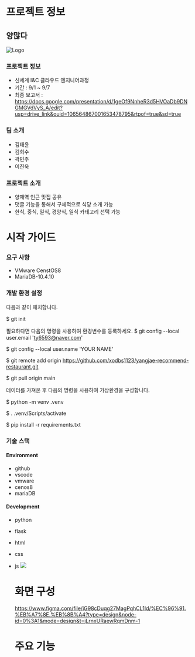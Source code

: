 # 프로젝트 정보 #

## 양많다 ##

![Logo](https://github.com/Inc-Team-Project/recommend-restaurant/assets/61976898/697e72be-bf13-4082-b662-ac652facff0d)



### 프로젝트 정보 ###
- 신세계 I&C 클라우드 엔지니어과정
- 기간 : 9/1 ~ 9/7
- 최종 보고서 : https://docs.google.com/presentation/d/1geOf9NnheR3d5HVOaDb9DNGMGVdVyS_A/edit?usp=drive_link&ouid=106564867001653478795&rtpof=true&sd=true



### 팀 소개 ###
- 김태윤
- 김희수
- 곽민주
- 이진욱




### 프로젝트 소개 ###
- 양재역 인근 맛집 공유
- 댓글 기능을 통해서 구체적으로 식당 소개 가능
- 한식, 중식, 일식, 경양식, 일식 카테고리 선택 가능





# 시작 가이드 #





### 요구 사항 ###
- VMware CenstOS8
- MariaDB-10.4.10
  



### 개발 환경 설정 ###
다음과 같이 패치합니다.

$ git init

필요하다면 다음의 명령을 사용하여 환경변수를 등록하세요. $ git config --local user.email 'ty6593@naver.com'

$ git config --local user.name 'YOUR NAME'

$ git remote add origin https://github.com/xodbs1123/yangjae-recommend-restaurant.git

$ git pull origin main

데이터를 가져온 후 다음의 명령을 사용하여 가상환경을 구성합니다.

$ python -m venv .venv

$ . .venv/Scripts/activate

$ pip install -r requirements.txt





### 기술 스택 ###

#### Environment
- github
- vscode
- vmware
- cenos8
- mariaDB
#### Development
- python
- flask
- html
- css
- js
  <img src="https://github.com/Inc-Team-Project/recommend-restaurant/assets/67572168/2c1add97-943a-4568-9031-b60cbe975f06">

  # 화면 구성 #

  https://www.figma.com/file/iG98cDuqg27MagPqhCL1Id/%EC%96%91.%EB%A7%8E.%EB%8B%A4?type=design&node-id=0%3A1&mode=design&t=jLrnxURaewRqmDnm-1
  
  # 주요 기능 #
